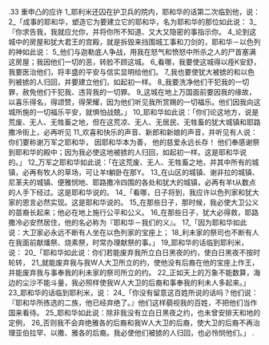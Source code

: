 .33 
重申凸的应许 
1_耶利米还囚在护卫兵的院内，耶和华的话第二次临到他，说： 2_「成事的耶和华，塑造它为要建立它的耶和华，名为耶和华的那位如此说： 3_『你求告我，我就应允你，并将你所不知道、又大又隐密的事指示你。 4_论到这城中的房屋和犹大君王的宫殿，就是拆毁来挡围城工事和刀剑的，耶和华－以色列的神如此说： 5_他们与迦勒底人争战，用我在怒气和愤怒中所杀之人的尸首塞满这房屋；我因他们一切的恶，转脸不顾这城。 6_看哪，我要使这城得以痊K安舒，我要医治他们，将丰盛的平安与信实显明给他们。 7_我也要使犹大被掳的和以色列被掳的人归回，并要建立他们，如起初一样。 8_我要洗净他们干犯我的一切罪，赦免他们干犯我、违背我的一切罪。 9_这城在地上万国面前要因我的缘故，以喜乐得名，得颂赞，得荣耀，因为他们听见我所赏赐的一切福乐。他们因我向这城所施的一切福乐平安，就惧怕战兢。」 
10_耶和华如此说：「你们论这地方，说是荒废、无人、无牲畜之地，但在这荒凉、无人、无居民、无牲畜的犹大城镇和耶路撒冷街上，必再听见 11_欢喜和快乐的声音、新郎和新娘的声音，并听见有人说： 
你们要称谢万军之耶和华， 
因耶和华本为善， 
他的慈爱永远长存！ 
他们奉感谢祭到耶和华的殿中；因为我必使这地被掳的人归回，如起初一样。这是耶和华说的。」 
12_万军之耶和华如此说：「在这荒废、无人、无牲畜之地，并其中所有的城镇，必再有牧人的草场，可让羊t躺卧在那Y。 13_在山区的城镇、谢非拉的城镇、尼革夫的城镇、便雅悯地、耶路撒冷四围的各处和犹大的城镇，必再有羊t从数点的人手下经过。这是耶和华说的。 
14_「看哪，日子将到，我应许以色列家和犹大家的恩言必然实现。这是耶和华说的。 15_在那些日子，那时候，我必使大卫公义的苗裔长起来；他必在地上施行公平和公义。 16_在那些日子，犹大必得救，耶路撒冷必安然居住，他的名必称为『耶和华－我们的义』。 
17_「因为耶和华如此说：大卫家必永远不断有人坐在以色列家的宝座上； 18_利未家的祭司也不断有人在我面前献燔祭、烧素祭，时常办理献祭的事。」 
19_耶和华的话临到耶利米，说： 20_「耶和华如此说：你们若能废弃我所立白日黑夜的约，使白日黑夜不按时轮转， 21_就能废弃我与我W人大卫所立的约，使他没有后裔在他的宝座上作王，并能废弃我与事奉我的利未家的祭司所立的约。 22_正如天上的万象不能数算，海边的尘沙不能斗量，我必照样使我W人大卫的后裔和事奉我的利未人多起来。」 
23_耶和华的话临到耶利米，说： 24_「你没有留意这百姓所说的话吗？他们说：『耶和华所拣选的二族，他已经弃绝了。』他们这样藐视我的百姓，不把他们当作国来看待。 25_耶和华如此说：除非我没有立白日黑夜之约，也未曾安排天和地的定例， 26_否则我不会弃绝雅各的后裔和我W人大卫的后裔，使大卫的后裔不再治理亚伯拉罕、以撒、雅各的后裔。我必使他们被掳的人归回，也必怜悯他们。」 
.